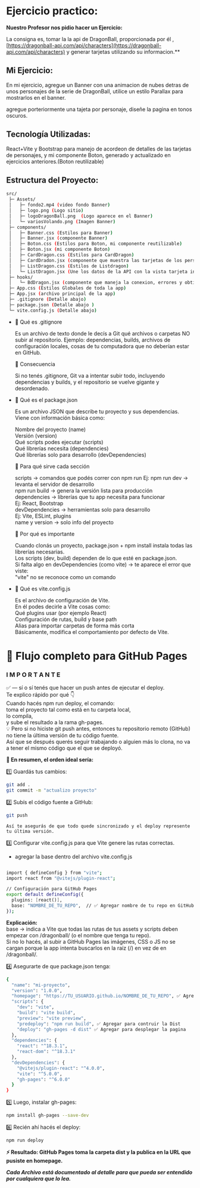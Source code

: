 # Ejercicio practico:

**Nuestro Profesor nos pidio hacer un Ejercicio:**

La consigna es, tomar la la api de DragonBall, proporcionada por él , [https://dragonball-api.com/api/characters](https://dragonball-api.com/api/characters) y generar tarjetas utilizando su informacion.**

## Mi Ejercicio:

En mi ejercicio, agregue un Banner con una animacion de nubes detras de unos personajes de la serie de DragonBall, utilice un estilo Parallax para mostrarlos en el banner.

agregue porteriormente una tajeta por personaje, diseñe la pagina en tonos oscuros.

## Tecnología Utilizadas:

React+Vite y Bootstrap para manejo de acordeon de detalles de las tarjetas de personajes, y mi componente Boton, generado y actualizado en ejercicios anteriores.(Boton reutilizable)

## Estructura del Proyecto:

```bash
src/
 ├─ Assets/
 │   ├─ fondo2.mp4 (video fondo Banner)
 │   ├─ logo.png (Logo sitio)
 │   ├─ logoDragonBall.png  (Logo aparece en el Banner)
 │   └─ variosVolando.png (Imagen Banner)
 ├─ components/
 │   ├─ Banner.css (Estilos para Banner)
 │   ├─ Banner.jsx (componente Banner)
 │   ├─ Boton.css (Estilos para Boton, mi componente reutilizable)
 │   ├─ Boton.jsx (mi componente Boton)
 │   ├─ CardDragon.css (Estilos para CardDragon)
 │   ├─ CardDradon.jsx (componente que muestra las tarjetas de los personajes individuales)
 │   ├─ ListDragon.css (Estilos de Listdragon)
 │   └─ ListDragon.jsx (Une los datos de la API con la vista tarjeta individual, mostrando todos los personajes)
 ├─ hooks/
 │   └─ BdDragon.jsx (componente que maneja la conexion, errores y obtiene los datos)
 ├─ App.css (Estilos Globales de toda la app)
 ├─ App.jsx (archivo principal de la app)
 ├─ .gitignore (Detalle abajo)
 ├─ package.json (Detalle abajo )
 └─ vite.config.js (Detalle abajo)
```

 * 🔹 Qué es .gitignore

    Es un archivo de texto donde le decís a Git qué archivos o carpetas NO subir al repositorio.
    Ejemplo: dependencias, builds, archivos de configuración locales, cosas de tu computadora que no deberían estar en GitHub.

    🔹 Consecuencia

    Si no tenés .gitignore, Git va a intentar subir todo, incluyendo dependencias y builds, y el repositorio se vuelve gigante y desordenado.

 * 🔹 Qué es el package.json

    Es un archivo JSON que describe tu proyecto y sus dependencias.
    Viene con información básica como:

    Nombre del proyecto (name)  
    Versión (version)  
    Qué scripts podes ejecutar (scripts)  
    Qué librerías necesita (dependencies)  
    Qué librerías solo para desarrollo (devDependencies)  

    🔹 Para qué sirve cada sección

    scripts → comandos que podés correr con npm run <nombre>
    Ej:
    npm run dev → levanta el servidor de desarrollo  
    npm run build → genera la versión lista para producción  
    dependencies → librerías que tu app necesita para funcionar  
    Ej: React, Bootstrap  
    devDependencies → herramientas solo para desarrollo  
    Ej: Vite, ESLint, plugins  
    name y version → solo info del proyecto  

    🔹 Por qué es importante

    Cuando clonás un proyecto, package.json + npm install instala todas las librerías necesarias.  
    Los scripts (dev, build) dependen de lo que esté en package.json.  
    Si falta algo en devDependencies (como vite) → te aparece el error que viste:  
    "vite" no se reconoce como un comando  

 * 🔹 Qué es vite.config.js

    Es el archivo de configuración de Vite.  
    En él podes decirle a Vite cosas como:  
    Qué plugins usar (por ejemplo React)  
    Configuración de rutas, build y base path  
    Alias para importar carpetas de forma más corta  
    Básicamente, modifica el comportamiento por defecto de Vite.  

# 🔹 Flujo completo para GitHub Pages

### I M P O R T A N T E

✅ — sí o sí tenés que hacer un push antes de ejecutar el deploy.  
Te explico rápido por qué 👇   
Cuando hacés npm run deploy, el comando:  
toma el proyecto tal como está en tu carpeta local,  
lo compila,  
y sube el resultado a la rama gh-pages.  
💡 Pero si no hiciste git push antes, entonces tu repositorio remoto (GitHub) no tiene la última versión de tu código fuente.  
Así que se después querés seguir trabajando o alguien más lo clona, no va a tener el mismo código que el que se deployó.  

**🧩 En resumen, el orden ideal sería:**

1️⃣ Guardás tus cambios:

```bash
git add .
git commit -m "actualizo proyecto"
```


2️⃣ Subís el código fuente a GitHub:  

```bash
git push  

```

    Así te asegurás de que todo quede sincronizado y el deploy represente tu última versión.  

3️⃣ Configurar vite.config.js para que Vite genere las rutas correctas.

* agregar la base dentro del archivo vite.config.js

```bash

import { defineConfig } from "vite";
import react from "@vitejs/plugin-react";

// Configuración para GitHub Pages
export default defineConfig({
  plugins: [react()],
  base: "NOMBRE_DE_TU_REPO",  // ✅ Agregar nombre de tu repo en GitHub
});

```

**Explicación:**  
base → indica a Vite que todas las rutas de tus assets y scripts deben empezar con /dragonball/ (o el nombre que tenga tu repo).  
Si no lo hacés, al subir a GitHub Pages las imágenes, CSS o JS no se cargan porque la app intenta buscarlos en la raíz (/) en vez de en /dragonball/.  

4️⃣ Asegurarte de que package.json tenga:

```bash
{
  "name": "mi-proyecto",
  "version": "1.0.0",
  "homepage": "https://TU_USUARIO.github.io/NOMBRE_DE_TU_REPO", ✅ Agregar direccion de tu pagina de GitHub
  "scripts": {
    "dev": "vite",
    "build": "vite build",
    "preview": "vite preview",
    "predeploy": "npm run build", ✅ Agregar para contruir la Dist
    "deploy": "gh-pages -d dist" ✅ Agregar para desplegar la pagina
  },
  "dependencies": {
    "react": "^18.3.1",
    "react-dom": "^18.3.1"
  },
  "devDependencies": {
    "@vitejs/plugin-react": "^4.0.0",
    "vite": "^5.0.0",
    "gh-pages": "^6.0.0"
  }
}

```

5️⃣ Luego, instalar gh-pages:

```bash
npm install gh-pages --save-dev

```

6️⃣ Recién ahí hacés el deploy:

```bash
npm run deploy

```

**⚡ Resultado: GitHub Pages toma la carpeta dist y la publica en la URL que pusiste en homepage.**

***Cada Archivo está documentado al detalle para que pueda ser entendido por cualquiera que lo lea.***
